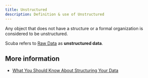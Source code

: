 ```yaml
---
title: Unstructured 
description: Definition & use of Unstructured 
---
```

Any object that does not have a structure or a formal organization is considered to be unstructured.

Scuba refers to [Raw Data](../raw-data) as **unstructured data**. 

## More information

- [What You Should Know About Structuring Your Data](https://scuba.atlassian.net/wiki/spaces/SGV/pages/2139261689/What+You+Should+Know+About+Structuring+Your+Data+v5)